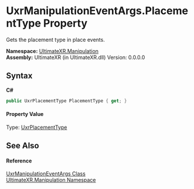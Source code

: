 # UxrManipulationEventArgs.PlacementType Property 
 

Gets the placement type in place events.

**Namespace:**&nbsp;<a href="N_UltimateXR_Manipulation">UltimateXR.Manipulation</a><br />**Assembly:**&nbsp;UltimateXR (in UltimateXR.dll) Version: 0.0.0.0

## Syntax

**C#**<br />
``` C#
public UxrPlacementType PlacementType { get; }
```


#### Property Value
Type: <a href="T_UltimateXR_Manipulation_UxrPlacementType">UxrPlacementType</a>

## See Also


#### Reference
<a href="T_UltimateXR_Manipulation_UxrManipulationEventArgs">UxrManipulationEventArgs Class</a><br /><a href="N_UltimateXR_Manipulation">UltimateXR.Manipulation Namespace</a><br />